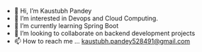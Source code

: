 - 👋 Hi, I’m Kaustubh Pandey
- 👀 I’m interested in Devops and Cloud Computing.
- 🌱 I’m currently learning Spring Boot
- 💞️ I’m looking to collaborate on backend development projects
- 📫 How to reach me ... kaustubh.pandey528491@gmail.com

<!---
kaustubh187/kaustubh187 is a ✨ special ✨ repository because its `README.md` (this file) appears on your GitHub profile.
You can click the Preview link to take a look at your changes.
--->

